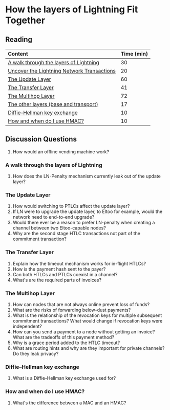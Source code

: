 # How the layers of Lightning Fit Together

## Reading

| Content | Time \(min\) |
| :--- | :--- |
| [A walk through the layers of Lightning](https://btctranscripts.com/scalingbitcoin/tel-aviv-2019/edgedevplusplus/lightning-network-layer-by-layer/) | 30 |
| [Uncover the Lightning Network Transactions](https://medium.com/@yyforyongyu/till-its-lightning-fast-uncover-the-lightning-network-transactions-f3180e467857) | 20 |
| [The Update Layer](https://youtu.be/SoFlRCNdqDg) | 60 |
| [The Transfer Layer](https://btctranscripts.com/chaincode-labs/chaincode-residency/2019-06-24-fabrice-drouin-the-transfer-layer/) | 41 |
| [The Multihop Layer](https://btctranscripts.com/chaincode-labs/chaincode-residency/2019-06-24-rene-pickhardt-multihop-in-lightning/) | 72 |
| [The other layers \(base and transport\)](https://btctranscripts.com/chaincode-labs/chaincode-residency/2019-06-24-fabrice-drouin-base-and-transport-layers-of-lightning-network/) | 17 |
| [Diffie–Hellman key exchange](https://en.wikipedia.org/wiki/Diffie%E2%80%93Hellman_key_exchange) | 10 |
| [How and when do I use HMAC?](https://security.stackexchange.com/questions/20129/how-and-when-do-i-use-hmac) | 10 |

## Discussion Questions

1. How would an offline vending machine work?

### A walk through the layers of Lightning

1. How does the LN-Penalty mechanism currently leak out of the update layer?

### The Update Layer

1. How would switching to PTLCs affect the update layer?
2. If LN were to upgrade the update layer, to Eltoo for example, would the network need to end-to-end upgrade?
3. Would there ever be a reason to prefer LN-penalty when creating a channel between two Eltoo-capable nodes?
4. Why are the second stage HTLC transactions not part of the commitment transaction?

### The Transfer Layer

1. Explain how the timeout mechanism works for in-flight HTLCs?
2. How is the payment hash sent to the payer?
3. Can both HTLCs and PTLCs coexist in a channel?
4. What's are the required parts of invoices?

### The Multihop Layer

1. How can nodes that are not always online prevent loss of funds?
2. What are the risks of forwarding below-dust payments?
3. What is the relationship of the revocation keys for multiple subsequent commitment transactions? What would change if revocation keys were independent?
4. How can you send a payment to a node without getting an invoice? What are the tradeoffs of this payment method?
5. Why is a grace period added to the HTLC timeout?
6. What are routing hints and why are they important for private channels? Do they leak privacy?

### Diffie–Hellman key exchange

1. What is a Diffie-Hellman key exchange used for?

### How and when do I use HMAC?

1. What's the difference between a MAC and an HMAC?

